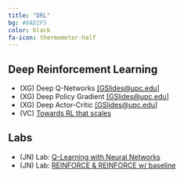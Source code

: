 ```yaml
---
title: "DRL"
bg: #9AD1F5
color: black
fa-icon: thermometer-half
---
```


## Deep Reinforcement Learning

* (XG) Deep Q-Networks [[GSlides@upc.edu]][dqn-slides]
* (XG) Deep Policy Gradient [[GSlides@upc.edu]][dpg-slides]
* (XG) Deep Actor-Critic [[GSlides@upc.edu]][dac-slides]
* (VC) [Towards RL that scales][vcampos-arap-2020]

## Labs
* (JN) Lab: [Q-Learning with Neural Networks][Lab-QNN]
* (JN) Lab: [REINFORCE & REINFORCE w/ baseline][Lab-REINFORCE]

[dqn-slides]: https://docs.google.com/presentation/d/1M0xkCVxTuTfWats5hehpjLaRduyypXz6hY5v79AKHmk/edit?usp=sharing
[dpg-slides]: https://docs.google.com/presentation/d/1pXKvWh2W7ARhz2zX5L7R-CYkHY-RRA6u82oUwX3zzAU/edit?usp=sharing
[dac-slides]: https://docs.google.com/presentation/d/1NdKPnHcr46d0DbXfVBTREZO80739nimGoXFhQ6hvgOc/edit?usp=sharing
[Lab-QNN]:https://github.com/telecombcn-dl/drl-2020/blob/gh-pages/labs/arap_2020_lab01_dqn_todo.ipynb
[Lab-REINFORCE]:https://github.com/telecombcn-dl/drl-2020/blob/gh-pages/labs/arap_2020_lab02_reinforce_todo.ipynb

[vcampos-arap-2020]: https://youtu.be/rZRNHJ_15Bo

